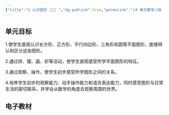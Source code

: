 ```yaml
---
{"title":"1 认识图形（二）","dg-publish":true,"permalink":"/4 单元教学/1B 一下/1 认识图形（二）/","dgPassFrontmatter":true,"noteIcon":""}
---
```



## 单元目标

1.使学生直观认识长方形、正方形、平行四边形、三角形和圆等平面图形，能够辨认和区分这些图形。

2.通过拼、摆、画、折等活动，使学生直观感受所学平面图形的特征。

3.通过观察、操作，使学生初步感受所学图形之间的关系。

4.培养学生初步的观察能力、动手操作能力和语言表达能力，同时感受图形与日常生活的密切联系，并学会从数学的角度去观察周围的世界。

## 电子教材

